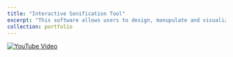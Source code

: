 ```yaml
---
title: "Interactive Sonification Tool"
excerpt: "This software allows users to design, manupulate and visualize data through sonification. <br/><a href='https://www.youtube.com/watch?v=tMNi9idX3CI'> <img width='500' src='https://img.youtube.com/vi/tMNi9idX3CI/0.jpg' alt='YouTube Video'> </a>"
collection: portfolio
---
```



<a href='https://www.youtube.com/watch?v=tMNi9idX3CI'> <img src='https://img.youtube.com/vi/tMNi9idX3CI/0.jpg' alt='YouTube Video'> </a>